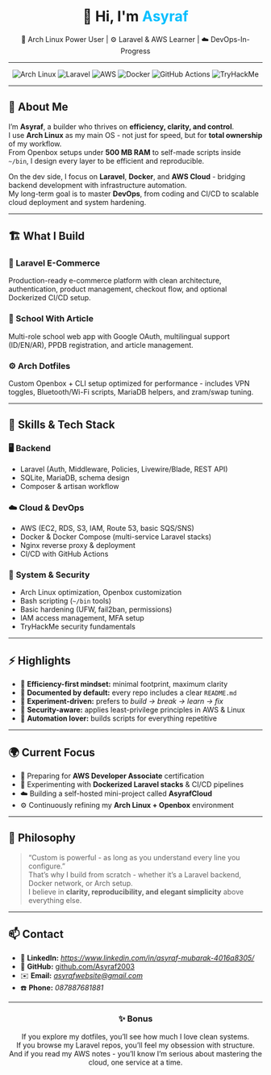 <div align="center">

# 👋 Hi, I'm <span style="color:#00BFFF;">Asyraf</span>  
🧠 Arch Linux Power User | ⚙️ Laravel & AWS Learner | ☁️ DevOps-In-Progress  

---

![Arch Linux](https://img.shields.io/badge/OS-Arch%20Linux-blue?logo=arch-linux&logoColor=white)
![Laravel](https://img.shields.io/badge/Framework-Laravel-red?logo=laravel&logoColor=white)
![AWS](https://img.shields.io/badge/Cloud-AWS-orange?logo=amazon-aws&logoColor=white)
![Docker](https://img.shields.io/badge/DevOps-Docker-2496ED?logo=docker&logoColor=white)
![GitHub Actions](https://img.shields.io/badge/CI-CD-2088FF?logo=githubactions&logoColor=white)
![TryHackMe](https://img.shields.io/badge/Security-TryHackMe-212C42?logo=tryhackme&logoColor=red)

---

</div>

## 🧠 About Me
I’m **Asyraf**, a builder who thrives on **efficiency, clarity, and control**.  
I use **Arch Linux** as my main OS - not just for speed, but for **total ownership** of my workflow.  
From Openbox setups under **500 MB RAM** to self-made scripts inside `~/bin`, I design every layer to be efficient and reproducible.  

On the dev side, I focus on **Laravel**, **Docker**, and **AWS Cloud** - bridging backend development with infrastructure automation.  
My long-term goal is to master **DevOps**, from coding and CI/CD to scalable cloud deployment and system hardening.

---

## 🏗️ What I Build
### 🛒 Laravel E-Commerce  
Production-ready e-commerce platform with clean architecture, authentication, product management, checkout flow, and optional Dockerized CI/CD setup.  

### 🏫 School With Article  
Multi-role school web app with Google OAuth, multilingual support (ID/EN/AR), PPDB registration, and article management.  

### ⚙️ Arch Dotfiles  
Custom Openbox + CLI setup optimized for performance - includes VPN toggles, Bluetooth/Wi-Fi scripts, MariaDB helpers, and zram/swap tuning.  

---

## 🧩 Skills & Tech Stack

### 🖥️ **Backend**
- Laravel (Auth, Middleware, Policies, Livewire/Blade, REST API)  
- SQLite, MariaDB, schema design  
- Composer & artisan workflow  

### ☁️ **Cloud & DevOps**
- AWS (EC2, RDS, S3, IAM, Route 53, basic SQS/SNS)  
- Docker & Docker Compose (multi-service Laravel stacks)  
- Nginx reverse proxy & deployment  
- CI/CD with GitHub Actions  

### 🧱 **System & Security**
- Arch Linux optimization, Openbox customization  
- Bash scripting (`~/bin` tools)  
- Basic hardening (UFW, fail2ban, permissions)  
- IAM access management, MFA setup  
- TryHackMe security fundamentals  

---

## ⚡ Highlights
- 🚀 **Efficiency-first mindset:** minimal footprint, maximum clarity  
- 📘 **Documented by default:** every repo includes a clear `README.md`  
- 🧠 **Experiment-driven:** prefers to *build → break → learn → fix*  
- 🔐 **Security-aware:** applies least-privilege principles in AWS & Linux  
- 🧰 **Automation lover:** builds scripts for everything repetitive  

---

## 🌍 Current Focus
- 🎯 Preparing for **AWS Developer Associate** certification  
- 🐳 Experimenting with **Dockerized Laravel stacks** & CI/CD pipelines  
- ☁️ Building a self-hosted mini-project called **AsyrafCloud**  
- ⚙️ Continuously refining my **Arch Linux + Openbox** environment  

---

## 🧾 Philosophy
> “Custom is powerful - as long as you understand every line you configure.”  
That’s why I build from scratch - whether it’s a Laravel backend, Docker network, or Arch setup.  
I believe in **clarity, reproducibility, and elegant simplicity** above everything else.

---

## 📫 Contact
- 💼 **LinkedIn:** *https://www.linkedin.com/in/asyraf-mubarak-4016a8305/*  
- 🐙 **GitHub:** [github.com/Asyraf2003](https://github.com/Asyraf2003)  
- ✉️ **Email:** *asyrafwebsite@gmail.com*  
- ☎️ **Phone:** *087887681881*  

---

<div align="center">

### ✨ Bonus
If you explore my dotfiles, you’ll see how much I love clean systems.  
If you browse my Laravel repos, you’ll feel my obsession with structure.  
And if you read my AWS notes - you’ll know I’m serious about mastering the cloud, one service at a time.  

</div>
